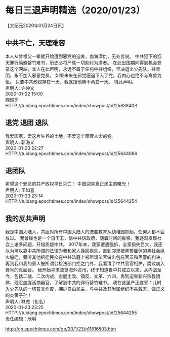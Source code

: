 # 每日三退声明精选（2020/01/23）
  
  
【大纪元2020年01月24日讯】  
## 中共不亡，天理难容  
本人从曾祖父一辈就开始遭到邪党的迫害，血海深仇，无处言说。 中共犯下的滔天罪行简直罄竹难书，历史必将严惩一切助纣为虐者。 在此出国期间得到机会登录这个网站，本人在此声明，永远不属于任何中共组织，坚决退出少先队，共青团，永不加入邪恶党员。 如果未来在邪党逼迫下入了党，我内心也绝不与禽兽为伍。 只要中共政权存在一天，我就跟他势不两立一天。 特此声明。  
声明人: 许仲文  
2020-01-22 15:00  
西班牙  
HTTP://tuidang.epochtimes.com/index/showpost/id/25638403  
## 退党 退团 退队  
我爱国家，爱这片生养的土地，不爱这个草菅人命的党。  
声明人: 郭海义  
2020-01-23 22:27  
HTTP://tuidang.epochtimes.com/index/showpost/id/25644066  
## 退团队  
希望这个邪恶的共产政权早日灭亡！ 中国迎来真正民主的曙光！  
声明人: 王如喜  
2020-01-23 23:14  
HTTP://tuidang.epochtimes.com/index/showpost/id/25644254  
## 我的反共声明  
我是中国大陆人，共匪对所有中国大陆人的洗脑教育从幼稚园抓起，任何人都不会放过。 我曾经也是一个自干五，信中共信政府，随着时间的推移，我逐渐发现社会上诸多问题，开始质疑中共。 2017年末，我家遭遇强拆，全家损失巨大，我还以为可以靠中共所谓的法律为我和家人挽回损失，直到邻里被黑警雇佣的黑社会纵火逼迁，旁听其他拆迁民众在中共法庭上被所谓法官做出包庇官员和黑警的判决，再到我和我的家人被所谓公检法部门拒之门外，我看清了中共官官相护，腐败病入膏肓的真面目。 我开始寻求流览海外资讯，终于知道自中共成立以来，从内战至今，包括二战、二次内战、血腥土改、镇反、文革、六四，再到迫害新兴宗教团体、残忍血腥活摘器官，了解到中共的罪行罄竹难书。 我在这里严正宣誓：儿时入少先队的一切誓言作废，拥护自由民主，与中共及其附属组织不共戴天，做正义的炎黄子孙！  
声明人: 林虎（化名）  
2020-01-23 23:25  
HTTP://tuidang.epochtimes.com/index/showpost/id/25644255  
责任编辑：欣明  
  
  
  
http://cn.epochtimes.com/gb/20/1/23/n11816503.htm
